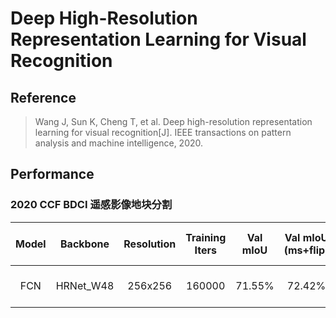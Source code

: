 # Deep High-Resolution Representation Learning for Visual Recognition

## Reference
> Wang J, Sun K, Cheng T, et al. Deep high-resolution representation learning for visual recognition[J]. IEEE transactions on pattern analysis and machine intelligence, 2020.

## Performance

### 2020 CCF BDCI 遥感影像地块分割

| Model | Backbone | Resolution | Training Iters | Val mIoU | Val mIoU (ms+flip) | Test mIoU (ms+flip) | Links |
|:-:|:-:|:-:|:-:|:-:|:-:|:-:|:-:|
|FCN|HRNet_W48|256x256|160000|71.55%|72.42%|70.36%|[model](https://bj.bcebos.com/paddleseg/dygraph/ccf/fcn_hrnetw48_rs_256x256_160k/model.pdparams) \| [log](https://bj.bcebos.com/paddleseg/dygraph/ccf/fcn_hrnetw48_rs_256x256_160k/train.log) \| [vdl](https://paddlepaddle.org.cn/paddle/visualdl/service/app?id=3db72b204840a0d4a0e69f60d4b54b54)|
